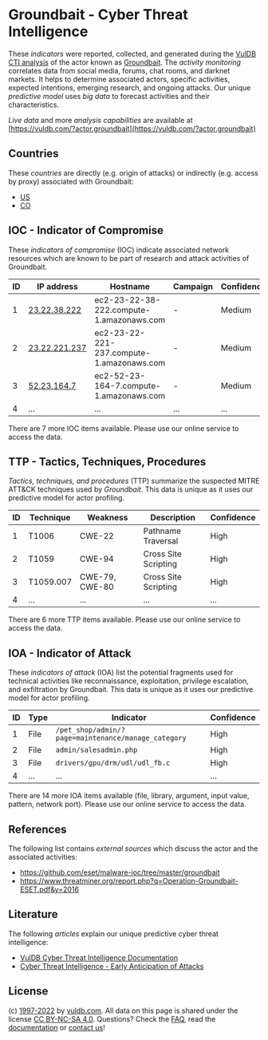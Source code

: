 # Groundbait - Cyber Threat Intelligence

These _indicators_ were reported, collected, and generated during the [VulDB CTI analysis](https://vuldb.com/?kb.cti) of the actor known as [Groundbait](https://vuldb.com/?actor.groundbait). The _activity monitoring_ correlates data from social media, forums, chat rooms, and darknet markets. It helps to determine associated actors, specific activities, expected intentions, emerging research, and ongoing attacks. Our unique _predictive model_ uses _big data_ to forecast activities and their characteristics.

_Live data_ and more _analysis capabilities_ are available at [https://vuldb.com/?actor.groundbait](https://vuldb.com/?actor.groundbait)

## Countries

These _countries_ are directly (e.g. origin of attacks) or indirectly (e.g. access by proxy) associated with Groundbait:

* [US](https://vuldb.com/?country.us)
* [CO](https://vuldb.com/?country.co)

## IOC - Indicator of Compromise

These _indicators of compromise_ (IOC) indicate associated network resources which are known to be part of research and attack activities of Groundbait.

ID | IP address | Hostname | Campaign | Confidence
-- | ---------- | -------- | -------- | ----------
1 | [23.22.38.222](https://vuldb.com/?ip.23.22.38.222) | ec2-23-22-38-222.compute-1.amazonaws.com | - | Medium
2 | [23.22.221.237](https://vuldb.com/?ip.23.22.221.237) | ec2-23-22-221-237.compute-1.amazonaws.com | - | Medium
3 | [52.23.164.7](https://vuldb.com/?ip.52.23.164.7) | ec2-52-23-164-7.compute-1.amazonaws.com | - | Medium
4 | ... | ... | ... | ...

There are 7 more IOC items available. Please use our online service to access the data.

## TTP - Tactics, Techniques, Procedures

_Tactics, techniques, and procedures_ (TTP) summarize the suspected MITRE ATT&CK techniques used by _Groundbait_. This data is unique as it uses our predictive model for actor profiling.

ID | Technique | Weakness | Description | Confidence
-- | --------- | -------- | ----------- | ----------
1 | T1006 | CWE-22 | Pathname Traversal | High
2 | T1059 | CWE-94 | Cross Site Scripting | High
3 | T1059.007 | CWE-79, CWE-80 | Cross Site Scripting | High
4 | ... | ... | ... | ...

There are 6 more TTP items available. Please use our online service to access the data.

## IOA - Indicator of Attack

These _indicators of attack_ (IOA) list the potential fragments used for technical activities like reconnaissance, exploitation, privilege escalation, and exfiltration by Groundbait. This data is unique as it uses our predictive model for actor profiling.

ID | Type | Indicator | Confidence
-- | ---- | --------- | ----------
1 | File | `/pet_shop/admin/?page=maintenance/manage_category` | High
2 | File | `admin/salesadmin.php` | High
3 | File | `drivers/gpu/drm/udl/udl_fb.c` | High
4 | ... | ... | ...

There are 14 more IOA items available (file, library, argument, input value, pattern, network port). Please use our online service to access the data.

## References

The following list contains _external sources_ which discuss the actor and the associated activities:

* https://github.com/eset/malware-ioc/tree/master/groundbait
* https://www.threatminer.org/report.php?q=Operation-Groundbait-ESET.pdf&y=2016

## Literature

The following _articles_ explain our unique predictive cyber threat intelligence:

* [VulDB Cyber Threat Intelligence Documentation](https://vuldb.com/?kb.cti)
* [Cyber Threat Intelligence - Early Anticipation of Attacks](https://www.scip.ch/en/?labs.20201022)

## License

(c) [1997-2022](https://vuldb.com/?kb.changelog) by [vuldb.com](https://vuldb.com/?kb.about). All data on this page is shared under the license [CC BY-NC-SA 4.0](https://creativecommons.org/licenses/by-nc-sa/4.0/). Questions? Check the [FAQ](https://vuldb.com/?kb.faq), read the [documentation](https://vuldb.com/?kb) or [contact us](https://vuldb.com/?contact)!
